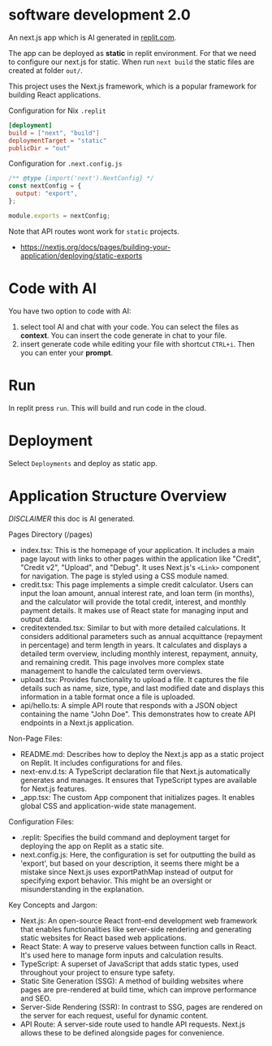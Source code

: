 # software development 2.0

An next.js app which is AI generated in [replit.com](https://replit.com/@leventarican).

The app can be deployed as __static__ in replit environment.
For that we need to configure our next.js for static.
When run `next build` the static files are created at folder `out/`. 

This project uses the Next.js framework, which is a popular framework for building React applications.

Configuration for Nix `.replit`
```toml
[deployment]
build = ["next", "build"]
deploymentTarget = "static"
publicDir = "out"
```

Configuration for `.next.config.js`
```js
/** @type {import('next').NextConfig} */
const nextConfig = {
  output: "export",
};

module.exports = nextConfig;
```

Note that API routes wont work for `static` projects.
* https://nextjs.org/docs/pages/building-your-application/deploying/static-exports

# Code with AI
You have two option to code with AI:
1. select tool AI and chat with your code. You can select the files as __context__. You can insert the code generate in chat to your file.
2. insert generate code while editing your file with shortcut `CTRL+i`. Then you can enter your __prompt__.

# Run
In replit press `run`. This will build and run code in the cloud.

# Deployment
Select `Deployments` and deploy as static app.

# Application Structure Overview
_DISCLAIMER_ this doc is AI generated. 

Pages Directory (/pages)
* index.tsx: This is the homepage of your application. It includes a main page layout with links to other pages within the application like "Credit", "Credit v2", "Upload", and "Debug". It uses Next.js's `<Link>` component for navigation. The page is styled using a CSS module named.
* credit.tsx: This page implements a simple credit calculator. Users can input the loan amount, annual interest rate, and loan term (in months), and the calculator will provide the total credit, interest, and monthly payment details. It makes use of React state for managing input and output data.
* creditextended.tsx: Similar to but with more detailed calculations. It considers additional parameters such as annual acquittance (repayment in percentage) and term length in years. It calculates and displays a detailed term overview, including monthly interest, repayment, annuity, and remaining credit. This page involves more complex state management to handle the calculated term overviews.
* upload.tsx: Provides functionality to upload a file. It captures the file details such as name, size, type, and last modified date and displays this information in a table format once a file is uploaded.
* api/hello.ts: A simple API route that responds with a JSON object containing the name "John Doe". This demonstrates how to create API endpoints in a Next.js application.

Non-Page Files:
* README.md: Describes how to deploy the Next.js app as a static project on Replit. It includes configurations for and files.
* next-env.d.ts: A TypeScript declaration file that Next.js automatically generates and manages. It ensures that TypeScript types are available for Next.js features.
* _app.tsx: The custom App component that initializes pages. It enables global CSS and application-wide state management.

Configuration Files:
* .replit: Specifies the build command and deployment target for deploying the app on Replit as a static site.
* next.config.js: Here, the configuration is set for outputting the build as 'export', but based on your description, it seems there might be a mistake since Next.js uses exportPathMap instead of output for specifying export behavior. This might be an oversight or misunderstanding in the explanation.

Key Concepts and Jargon:
* Next.js: An open-source React front-end development web framework that enables functionalities like server-side rendering and generating static websites for React based web applications.
* React State: A way to preserve values between function calls in React. It's used here to manage form inputs and calculation results.
* TypeScript: A superset of JavaScript that adds static types, used throughout your project to ensure type safety.
* Static Site Generation (SSG): A method of building websites where pages are pre-rendered at build time, which can improve performance and SEO.
* Server-Side Rendering (SSR): In contrast to SSG, pages are rendered on the server for each request, useful for dynamic content.
* API Route: A server-side route used to handle API requests. Next.js allows these to be defined alongside pages for convenience.